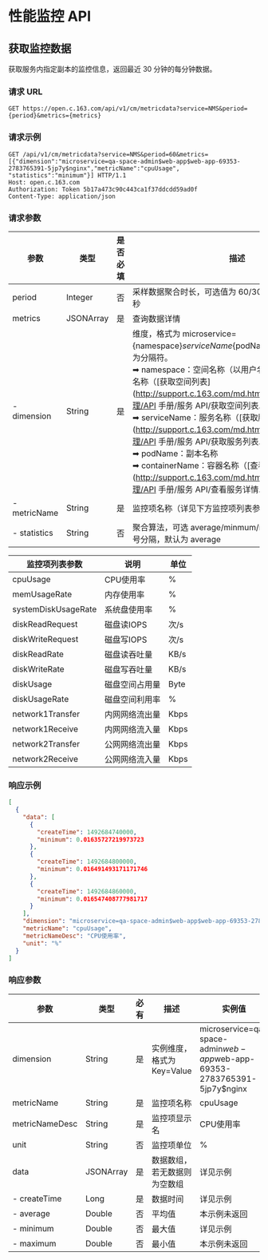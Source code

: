 # 性能监控 API

## 获取监控数据

获取服务内指定副本的监控信息，返回最近 30 分钟的每分钟数据。

### 请求 URL

`GET https://open.c.163.com/api/v1/cm/metricdata?service=NMS&period={period}&metrics={metrics}`

### 请求示例

```http
GET /api/v1/cm/metricdata?service=NMS&period=60&metrics=[{"dimension":"microservice=qa-space-admin$web-app$web-app-69353-2783765391-5jp7y$nginx","metricName":"cpuUsage", "statistics":"minimum"}] HTTP/1.1
Host: open.c.163.com
Authorization: Token 5b17a473c90c443ca1f37ddcdd59ad0f
Content-Type: application/json
```

### 请求参数

|     参数     |    类型   | 是否必填 |                                                       描述                                                       |                                  示例值                                  |
|--------------|-----------|----------|------------------------------------------------------------------------------------------------------------------|--------------------------------------------------------------------------|
| period       | Integer   | 否       | 采样数据聚合时长，可选值为 60/300，单位秒，默认 30 秒                                                            | 60                                                                       |
| metrics      | JSONArray | 是       | 查询数据详情                                                                                                     |                                                                          |
| - dimension  | String    | 是       | 维度，格式为 microservice={namespace}${serviceName}${podName}${containerName}，$ 为分隔符。<br>➡ namespace：空间名称（以用户名结尾），不是空间显示名称（[获取空间列表](http://support.c.163.com/md.html#!容器服务/服务管理/API 手册/服务 API/获取空间列表.md)）<br>➡ serviceName：服务名称（[获取服务列表](http://support.c.163.com/md.html#!容器服务/服务管理/API 手册/服务 API/获取服务列表.md)）<br> ➡ podName：副本名称<br>➡ containerName：容器名称（[查看服务详情](http://support.c.163.com/md.html#!容器服务/服务管理/API 手册/服务 API/查看服务详情.md)）| microservice=qa-space-admin$web-app$web-app-69353-2783765391-5jp7y$nginx |
| - metricName | String    | 是       | 监控项名称（详见下方监控项列表参数）                                                                             | cpuUsage                                                                 |
| - statistics | String    | 否       | 聚合算法，可选 average/minmum/maximum，多个以逗号分隔，默认为 average                                            | minimum                                                                  |

|   监控项列表参数    |      说明      | 单位 |
|---------------------|----------------|------|
| cpuUsage            | CPU使用率      | %    |
| memUsageRate        | 内存使用率     | %    |
| systemDiskUsageRate | 系统盘使用率   | %    |
| diskReadRequest     | 磁盘读IOPS     | 次/s |
| diskWriteRequest    | 磁盘写IOPS     | 次/s |
| diskReadRate        | 磁盘读吞吐量   | KB/s |
| diskWriteRate       | 磁盘写吞吐量   | KB/s |
| diskUsage           | 磁盘空间占用量 | Byte |
| diskUsageRate       | 磁盘空间利用率 | %    |
| network1Transfer    | 内网网络流出量 | Kbps |
| network1Receive     | 内网网络流入量 | Kbps |
| network2Transfer    | 公网网络流出量 | Kbps |
| network2Receive     | 公网网络流入量 | Kbps |




### 响应示例

```json
[
  {
    "data": [
      {
        "createTime": 1492684740000,
        "minimum": 0.01635727219973723
      },
      {
        "createTime": 1492684800000,
        "minimum": 0.016491493171171746
      },
      {
        "createTime": 1492684860000,
        "minimum": 0.016547408777981717
      }
    ],
    "dimension": "microservice=qa-space-admin$web-app$web-app-69353-2783765391-5jp7y$nginx",
    "metricName": "cpuUsage",
    "metricNameDesc": "CPU使用率",
    "unit": "%"
  }
]
```
    
### 响应参数

|      参数      |    类型   | 必有 |             描述             |                                  实例值                                  |
|----------------|-----------|------|------------------------------|--------------------------------------------------------------------------|
| dimension      | String    | 是   | 实例维度，格式为 Key=Value   | microservice=qa-space-admin$web-app$web-app-69353-2783765391-5jp7y$nginx |
| metricName     | String    | 是   | 监控项名称                   | cpuUsage                                                                 |
| metricNameDesc | String    | 是   | 监控项显示名                 | CPU使用率                                                                |
| unit           | String    | 否   | 监控项单位                   | %                                                                        |
| data           | JSONArray | 是   | 数据数组，若无数据则为空数组 | 详见示例                                                                 |
| - createTime   | Long      | 是   | 数据时间                     | 详见示例                                                                 |
| - average      | Double    | 否   | 平均值                       | 本示例未返回                                                             |
| - minimum      | Double    | 否   | 最大值                       | 详见示例                                                                 |
| - maximum      | Double    | 否   | 最小值                       | 本示例未返回                                                             |




